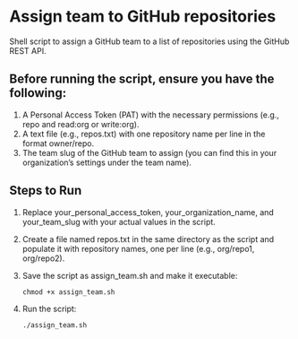 # Assign team to GitHub repositories

Shell script to assign a GitHub team to a list of repositories using the GitHub REST API.

## Before running the script, ensure you have the following:
1. A Personal Access Token (PAT) with the necessary permissions (e.g., repo and read:org or write:org).
2. A text file (e.g., repos.txt) with one repository name per line in the format owner/repo.
3. The team slug of the GitHub team to assign (you can find this in your organization’s settings under the team name).

## Steps to Run
1. Replace your_personal_access_token, your_organization_name, and your_team_slug with your actual values in the script.
2. Create a file named repos.txt in the same directory as the script and populate it with repository names, one per line (e.g., org/repo1, org/repo2).
3. Save the script as assign_team.sh and make it executable: 

    ```chmod +x assign_team.sh```
4. Run the script: 

    ```./assign_team.sh```
